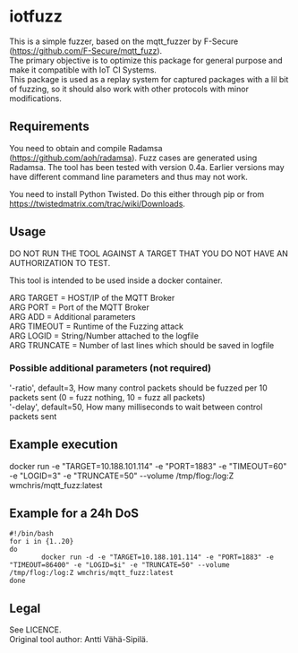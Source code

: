 # iotfuzz

This is a simple fuzzer, based on the mqtt_fuzzer by F-Secure (https://github.com/F-Secure/mqtt_fuzz).   
The primary objective is to optimize this package for general purpose and make it compatible with IoT CI Systems.  
This package is used as a replay system for captured packages with a lil bit of fuzzing, so it should also work with other protocols with minor modifications.  


## Requirements


You need to obtain and compile Radamsa
(https://github.com/aoh/radamsa). Fuzz cases are generated using
Radamsa. The tool has been tested with version 0.4a. Earlier versions
may have different command line parameters and thus may not work.

You need to install Python Twisted. Do this either through pip or from
https://twistedmatrix.com/trac/wiki/Downloads.

## Usage

DO NOT RUN THE TOOL AGAINST A TARGET THAT YOU DO NOT HAVE AN
AUTHORIZATION TO TEST.

This tool is intended to be used inside a docker container.

ARG TARGET = HOST/IP of the MQTT Broker  
ARG PORT = Port of the MQTT Broker  
ARG ADD = Additional parameters  
ARG TIMEOUT = Runtime of the Fuzzing attack  
ARG LOGID = String/Number attached to the logfile  
ARG TRUNCATE = Number of last lines which should be saved in logfile  


### Possible additional parameters (not required)
'-ratio', default=3, How many control packets should be fuzzed per 10 packets sent (0 = fuzz nothing, 10 = fuzz all packets)  
'-delay', default=50, How many milliseconds to wait between control packets sent  

## Example execution
docker run -e "TARGET=10.188.101.114" -e "PORT=1883" -e "TIMEOUT=60" -e "LOGID=3" -e "TRUNCATE=50" --volume /tmp/flog:/log:Z wmchris/mqtt_fuzz:latest

## Example for a 24h DoS
```
#!/bin/bash
for i in {1..20}
do
        docker run -d -e "TARGET=10.188.101.114" -e "PORT=1883" -e "TIMEOUT=86400" -e "LOGID=$i" -e "TRUNCATE=50" --volume /tmp/flog:/log:Z wmchris/mqtt_fuzz:latest
done
```

## Legal
See LICENCE.  
Original tool author: Antti Vähä-Sipilä.
